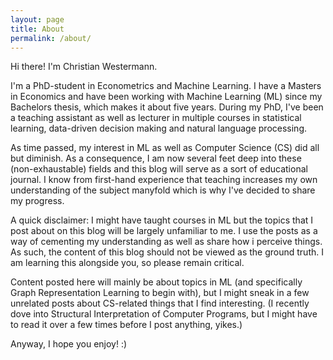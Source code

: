 ```yaml
---
layout: page
title: About
permalink: /about/
---
```

Hi there! I'm Christian Westermann.

I'm a PhD-student in Econometrics and Machine Learning. I have a Masters in Economics and have been working with Machine Learning (ML) since my Bachelors thesis, which makes it about five years. During my PhD, I've been a teaching assistant as well as lecturer in multiple courses in statistical learning, data-driven decision making and natural language processing. 

As time passed, my interest in ML as well as Computer Science (CS) did all but diminish. As a consequence, I am now several feet deep into these (non-exhaustable) fields and this blog will serve as a sort of educational journal. I know from first-hand experience that teaching increases my own understanding of the subject manyfold which is why I've decided to share my progress. 

A quick disclaimer: I might have taught courses in ML but the topics that I post about on this blog will be largely unfamiliar to me. I use the posts as a way of cementing my understanding as well as share how i perceive things. As such, the content of this blog should not be viewed as the ground truth. I am learning this alongside you, so please remain critical.

Content posted here will mainly be about topics in ML (and specifically Graph Representation Learning to begin with), but I might sneak in a few unrelated posts about CS-related things that I find interesting. (I recently dove into Structural Interpretation of Computer Programs, but I might have to read it over a few times before I post anything, yikes.)

Anyway, I hope you enjoy! :)



